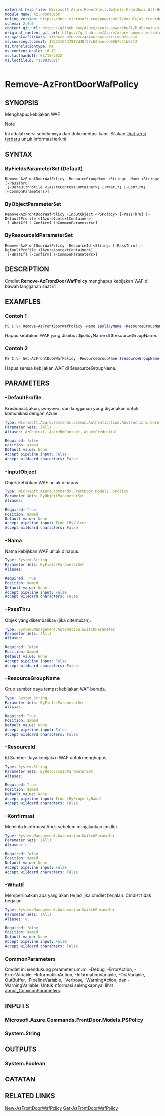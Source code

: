 ```yaml
---
external help file: Microsoft.Azure.PowerShell.Cmdlets.FrontDoor.dll-Help.xml
Module Name: Az.FrontDoor
online version: https://docs.microsoft.com/powershell/module/az.frontdoor/remove-azfrontdoorwafpolicy
schema: 2.0.0
content_git_url: https://github.com/Azure/azure-powershell/blob/main/src/FrontDoor/FrontDoor/help/Remove-AzFrontDoorWafPolicy.md
original_content_git_url: https://github.com/Azure/azure-powershell/blob/main/src/FrontDoor/FrontDoor/help/Remove-AzFrontDoorWafPolicy.md
ms.openlocfilehash: 1fbdbe933f8822674afa63b4e3d411e99dfe291a
ms.sourcegitcommit: 1927316437817d48f97c62dceced0067c41b95f2
ms.translationtype: MT
ms.contentlocale: id-ID
ms.lasthandoff: 03/15/2022
ms.locfileid: "139939381"
---
```

# Remove-AzFrontDoorWafPolicy

## SYNOPSIS
Menghapus kebijakan WAF

> [!NOTE]
>Ini adalah versi sebelumnya dari dokumentasi kami. Silakan [lihat versi terbaru](/powershell/module/az.frontdoor/remove-azfrontdoorwafpolicy) untuk informasi terkini.

## SYNTAX

### ByFieldsParameterSet (Default)
```
Remove-AzFrontDoorWafPolicy -ResourceGroupName <String> -Name <String> [-PassThru]
 [-DefaultProfile <IAzureContextContainer>] [-WhatIf] [-Confirm] [<CommonParameters>]
```

### ByObjectParameterSet
```
Remove-AzFrontDoorWafPolicy -InputObject <PSPolicy> [-PassThru] [-DefaultProfile <IAzureContextContainer>]
 [-WhatIf] [-Confirm] [<CommonParameters>]
```

### ByResourceIdParameterSet
```
Remove-AzFrontDoorWafPolicy -ResourceId <String> [-PassThru] [-DefaultProfile <IAzureContextContainer>]
 [-WhatIf] [-Confirm] [<CommonParameters>]
```

## DESCRIPTION
Cmdlet **Remove-AzFrontDoorWafPolicy** menghapus kebijakan WAF di bawah langganan saat ini

## EXAMPLES

### Contoh 1
```powershell
PS C:\> Remove-AzFrontDoorWafPolicy -Name $policyName -ResourceGroupName $resourceGroupName
```

Hapus kebijakan WAF yang disebut $policyName di $resourceGroupName.

### Contoh 2
```powershell
PS C:\> Get-AzFrontDoorWafPolicy -ResourceGroupName $resourceGroupName | Remove-AzFrontDoorWafPolicy
```

Hapus semua kebijakan WAF di $resourceGroupName.

## PARAMETERS

### -DefaultProfile
Kredensial, akun, penyewa, dan langganan yang digunakan untuk komunikasi dengan Azure.

```yaml
Type: Microsoft.Azure.Commands.Common.Authentication.Abstractions.Core.IAzureContextContainer
Parameter Sets: (All)
Aliases: AzContext, AzureRmContext, AzureCredential

Required: False
Position: Named
Default value: None
Accept pipeline input: False
Accept wildcard characters: False
```

### -InputObject
Objek kebijakan WAF untuk dihapus.

```yaml
Type: Microsoft.Azure.Commands.FrontDoor.Models.PSPolicy
Parameter Sets: ByObjectParameterSet
Aliases:

Required: True
Position: Named
Default value: None
Accept pipeline input: True (ByValue)
Accept wildcard characters: False
```

### -Nama
Nama kebijakan WAF untuk dihapus.

```yaml
Type: System.String
Parameter Sets: ByFieldsParameterSet
Aliases:

Required: True
Position: Named
Default value: None
Accept pipeline input: False
Accept wildcard characters: False
```

### -PassThru
Objek yang dikembalikan (jika ditentukan).

```yaml
Type: System.Management.Automation.SwitchParameter
Parameter Sets: (All)
Aliases:

Required: False
Position: Named
Default value: None
Accept pipeline input: False
Accept wildcard characters: False
```

### -ResourceGroupName
Grup sumber daya tempat kebijakan WAF berada.

```yaml
Type: System.String
Parameter Sets: ByFieldsParameterSet
Aliases:

Required: True
Position: Named
Default value: None
Accept pipeline input: False
Accept wildcard characters: False
```

### -ResourceId
Id Sumber Daya kebijakan WAF untuk menghapus

```yaml
Type: System.String
Parameter Sets: ByResourceIdParameterSet
Aliases:

Required: True
Position: Named
Default value: None
Accept pipeline input: True (ByPropertyName)
Accept wildcard characters: False
```

### -Konfirmasi
Meminta konfirmasi Anda sebelum menjalankan cmdlet.

```yaml
Type: System.Management.Automation.SwitchParameter
Parameter Sets: (All)
Aliases: cf

Required: False
Position: Named
Default value: None
Accept pipeline input: False
Accept wildcard characters: False
```

### -WhatIf
Memperlihatkan apa yang akan terjadi jika cmdlet berjalan.
Cmdlet tidak berjalan.

```yaml
Type: System.Management.Automation.SwitchParameter
Parameter Sets: (All)
Aliases: wi

Required: False
Position: Named
Default value: None
Accept pipeline input: False
Accept wildcard characters: False
```

### CommonParameters
Cmdlet ini mendukung parameter umum: -Debug, -ErrorAction, -ErrorVariable, -InformationAction, -InformationVariable, -OutVariable, -OutBuffer, -PipelineVariable, -Verbose, -WarningAction, dan -WarningVariable. Untuk informasi selengkapnya, lihat [about_CommonParameters](http://go.microsoft.com/fwlink/?LinkID=113216).

## INPUTS

### Microsoft.Azure.Commands.FrontDoor.Models.PSPolicy

### System.String

## OUTPUTS

### System.Boolean

## CATATAN

## RELATED LINKS

[New-AzFrontDoorWafPolicy](./New-AzFrontDoorWafPolicy.md)
 [Get-AzFrontDoorWafPolicy](./Get-AzFrontDoorWafPolicy.md)
